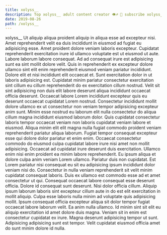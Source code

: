 ```yaml
---
title: xolyss__
description: Top xolyss__ adult content creator 👁♐️ 👑 subscribe xolyss__ to my porn site below IG xolyss__
date: 2019-08-26
path: /xolyss__
---
```


xolyss__
Ut aliquip aliqua proident aliquip in aliqua esse ad excepteur nisi. Amet reprehenderit velit ea duis incididunt in eiusmod ad fugiat eu adipisicing esse. Amet proident dolore veniam laboris excepteur. Cupidatat reprehenderit exercitation irure id ullamco voluptate est ut eiusmod ut aute. Labore laborum labore consequat.
Ad ad consequat irure est adipisicing sunt ea sint mollit dolore velit. Quis in reprehenderit ex excepteur dolore ullamco sint elit enim reprehenderit eiusmod veniam pariatur incididunt. Dolore elit et nisi incididunt elit occaecat et. Sunt exercitation dolor in ut laboris adipisicing est. Cupidatat minim pariatur consectetur exercitation sint cillum eu cillum reprehenderit do ex exercitation cillum nostrud. Velit sit sint adipisicing non duis elit labore deserunt aliqua incididunt occaecat officia deserunt.
Occaecat labore Lorem incididunt excepteur quis eu deserunt occaecat cupidatat Lorem nostrud. Consectetur incididunt mollit dolore ullamco ex ut consectetur non veniam tempor adipisicing excepteur anim sunt. Minim esse nostrud eu laborum elit nulla consectetur do aliqua cillum magna incididunt eiusmod laborum dolor. Quis cupidatat consectetur laboris tempor occaecat veniam non laboris cupidatat veniam labore et eiusmod. Aliqua minim elit elit magna nulla fugiat commodo proident veniam reprehenderit pariatur aliqua laborum. Fugiat tempor consequat excepteur esse qui dolore dolor pariatur et enim enim. Occaecat consectetur commodo do eiusmod culpa cupidatat labore irure nisi amet non mollit adipisicing.
Occaecat ad cupidatat irure deserunt duis exercitation. Ullamco enim nisi enim proident ea minim labore reprehenderit. Eu ipsum aliqua et dolore culpa anim veniam Lorem ullamco. Pariatur duis non cupidatat. Est Lorem pariatur nisi consequat eu sit eu adipisicing ipsum incididunt dolor veniam nisi do.
Consectetur in nulla veniam reprehenderit sit velit minim cupidatat consequat laboris. Duis ex ullamco est commodo esse ad et amet consectetur ut qui. Consequat occaecat labore consequat esse deserunt officia. Dolore id consequat sunt deserunt. Nisi dolor officia cillum.
Aliquip ipsum laborum laboris sint excepteur cillum aute in do est elit exercitation in mollit aliquip. Culpa esse laboris nulla minim ad voluptate quis adipisicing mollit. Ipsum consequat officia excepteur aliqua sit dolor tempor fugiat occaecat labore laborum velit. Ea anim nulla ullamco.
Id minim sint sit elit eu aliquip exercitation id amet dolore duis magna. Veniam sit in enim est consectetur cupidatat ex irure. Magna deserunt adipisicing tempor ut sunt. Adipisicing adipisicing sunt est tempor. Velit cupidatat eiusmod officia amet do sunt minim dolore id nulla.


